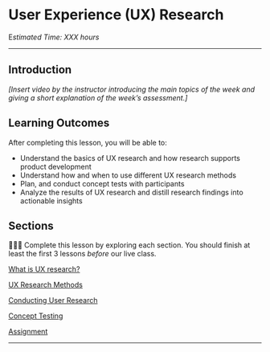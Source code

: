 # User Experience (UX) Research

E*stimated Time: XXX hours*

---

## Introduction

*[Insert video by the instructor introducing the main topics of the week and giving a short explanation of the week’s assessment.]*


## **Learning Outcomes**

After completing this lesson, you will be able to:

- Understand the basics of UX research and how research supports product development
- Understand how and when to use different UX research methods
- Plan, and conduct concept tests with participants
- Analyze the results of UX research and distill research findings into actionable insights



## Sections

<aside>

👩🏿‍🏫 Complete this lesson by exploring each section. You should finish at least the first 3 lessons _before_ our live class.

</aside>

[What is UX research?](ux-research/basics.md)

[UX Research Methods](ux-research/methods.md)

[Conducting User Research](ux-research/conducting-research.md)

[Concept Testing](ux-research/concept-testing.md)

[Assignment](ux-research/assignment.md)

---
